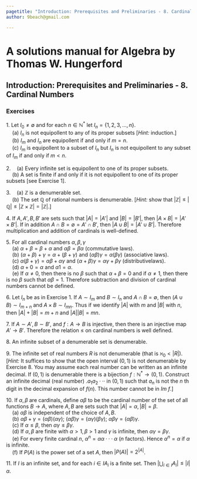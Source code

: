 ```yaml
---
pagetitle: "Introduction: Prerequisites and Preliminaries - 8. Cardinal Numbers"
author: 9beach@gmail.com

---
```


# A solutions manual for Algebra by Thomas W. Hungerford
## Introduction: Prerequisites and Preliminaries - 8. Cardinal Numbers
### Exercises

1\. Let $I_0 \ne \emptyset$ and for each $n ∈ \mathbb{N}^*$
let $I_n = \{1,2,3,...,n\}$.
<br />$\quad$(a) $I_n$ is not equipollent to any of its proper subsets [*Hint:* induction.]
<br />$\quad$(b) $I_m$ and $I_n$ are equipollent if and only if $m = n$.
<br />$\quad$(c\) $I_m$ is equipollent to a subset of $I_n$ but $I_n$ is not equipollent to
any subset of $I_m$ if and only if $m<n$.

2\.$\quad$(a) Every infinite set is equipollent to one of its proper
subsets.
<br />$\quad$(b) A set is finite if and only if it is not equipollent to
one of its proper subsets [see Exercise 1].

3\.$\quad$(a) $\mathbb{Z}$ is a denumerable set.
<br />
$\quad$(b) The set $\mathbb{Q}$ of rational numbers is denumerable.
[_Hint:_ show that $|\mathbb{Z}| ≤ |\mathbb{Q}| ≤ |\mathbb{Z} ×
\mathbb{Z}| = |\mathbb{Z}|$.]

4\. If $A,A',B,B'$ are sets such that $|A| = |A'|$ and $|B| = |B'|$, then
$|A × B| = |A' ×B'|$. If in addition $A∩B = ∅ = A'∩B'$, then $|A∪B| =
|A'∪B'|$. Therefore multiplication and addition of cardinals is well-defined.

5\. For all cardinal numbers $α, β, γ$
<br />$\quad$(a) $α+β=β+α$ and $αβ=βα$ (commutative laws).
<br />$\quad$(b) $(α+β)+γ=α+(β+γ)$ and $(αβ)γ=α(βγ)$ (associative laws).
<br />$\quad$(c\) $α(β+γ)=αβ+αγ$ and $(α+β)γ=αγ+βγ$ (distributivelaws).
<br />$\quad$(d) $α+0=α$ and $α1=α$.
<br />$\quad$(e) If $α\ne 0$, then there is no $β$ such that $α+β=0$ and
if $α\ne 1$, then there is no $β$ such that $αβ = 1$. Therefore subtraction
and division of cardinal numbers cannot be defined.

6\. Let $I_n$ be as in Exercise 1. If $A∼I_m$ and $B∼I_n$ and $A∩B=∅$,
then $(A∪B)∼I_{m+n}$ and $A×B∼I_{mn}$. Thus if we identify $|A|$ with $m$
and $|B|$ with $n$, then $|A| + |B| = m + n$ and $|A||B| = mn$.

7\. If $A∼A', B∼B'$, and $f: A \to B$ is injective, then there is an
injective map $A' \to B'$. Therefore the relation $\le$ on cardinal
numbers is well defined.

8\. An infinite subset of a denumerable set is denumerable.

9\. The infinite set of real numbers $R$ is not denumerable (that is
$\aleph_0 < |R|$). [_Hint:_ It suffices to show that the open interval
$(0, 1)$ is not denumerable by Exercise 8. You may assume each real number
can be written as an infinite decimal. If $(0, 1)$ is denumerable there is a
bijection $f : \mathbb{N}^* \to (0, 1)$. Construct an infinite decimal (real
number) $.a_1 a_2···$ in $(0, 1)$ such that $a_n$ is not the _n_ th digit in
the decimal expansion of $f(n)$. This number cannot be in $Im\text{ }f$.]

10\. If $α, β$ are cardinals, define $αβ$ to be the cardinal number of the
set of all functions $B \to A$, where $A, B$ are sets such that $|A| = α,
|B| = β$.
<br />$\quad$(a) $αβ$ is independent of the choice of $A, B$.
<br />$\quad$(b) $αβ+γ = (αβ)(αγ)$; $(αβ)γ = (αγ)(βγ)$; $αβγ = (αβ)γ$.
<br />$\quad$(c\) If $α≤β$, then $αγ ≤βγ$.
<br />$\quad$(d) If $α,β$ are finite with $α>1,β>1$ and $γ$ is infinite,
then $αγ=βγ$.
<br />$\quad$(e) For every finite cardinal $n$, $α^n = αα···α$ ($n$ factors). Hence
$α^n = α$ if $α$ is infinite.
<br />$\quad$(f) If $P(A)$ is the power set of a set $A$, then $|P(A)| = 2^{|A|}$.

11\. If $I$ is an infinite set, and for each $i∈I A_i$ is a finite set.
Then $\lvert \bigcup_{i \in I}A_i \rvert \le |I|\alpha$.
